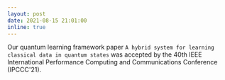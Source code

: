 ```yaml
---
layout: post
date: 2021-08-15 21:01:00
inline: true
---
```


Our quantum learning framework paper `A hybrid system for learning classical data in quantum states` was accepted by the 40th IEEE International Performance Computing and Communications Conference (IPCCC'21).
